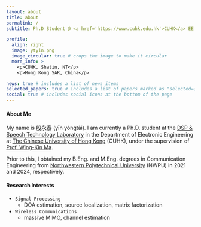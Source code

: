 ```yaml
---
layout: about
title: about
permalink: /
subtitle: Ph.D Student @ <a href='https://www.cuhk.edu.hk'>CUHK</a> EE.

profile:
  align: right
  image: ytyin.png
  image_circular: true # crops the image to make it circular
  more_info: >
    <p>CUHK, Shatin, NT</p>
    <p>Hong Kong SAR, China</p>

news: true # includes a list of news items
selected_papers: true # includes a list of papers marked as "selected={true}"
social: true # includes social icons at the bottom of the page
---
```


#### **About Me**

My name is 殷永泰 (yīn yǒngtài). I am currently a Ph.D. student at the [DSP & Speech Technology Laboratory](http://dsp.ee.cuhk.edu.hk) in the Department of Electronic Engineering at [The Chinese University of Hong Kong](https://www.cuhk.edu.hk) (CUHK), under the supervision of [Prof. Wing-Kin Ma](https://scholar.google.com/citations?user=zSjjF_UAAAAJ&hl).

Prior to this, I obtained my B.Eng. and M.Eng. degrees in Communication Engineering from [Northwestern Polytechnical University](https://en.nwpu.edu.cn/) (NWPU) in 2021 and 2024, respectively.

#### **Research Interests**

- `Signal Processing`
  - DOA estimation, source localization, matrix factorization
- `Wireless Communications`
  - massive MIMO, channel estimation
